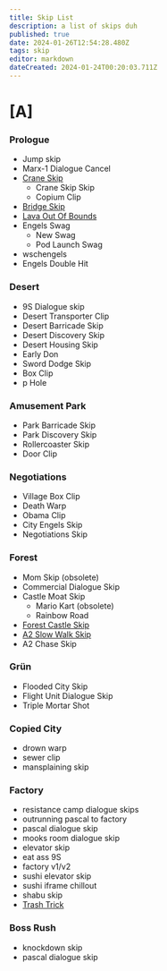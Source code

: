```yaml
---
title: Skip List
description: a list of skips duh
published: true
date: 2024-01-26T12:54:28.480Z
tags: skip
editor: markdown
dateCreated: 2024-01-24T00:20:03.711Z
---
```


# [A]
### Prologue
- Jump skip
- Marx-1 Dialogue Cancel
- [Crane Skip](/skips/crane-skip)
	- Crane Skip Skip
	- Copium Clip
- [Bridge Skip](/skips/bridge-skip)
- [Lava Out Of Bounds](/skips/LavaOOB)
- Engels Swag
	- New Swag
	- Pod Launch Swag
- wschengels
- Engels Double Hit
### Desert
- 9S Dialogue skip
- Desert Transporter Clip
- Desert Barricade Skip
- Desert Discovery Skip
- Desert Housing Skip
- Early Don
- Sword Dodge Skip
- Box Clip
- p Hole
### Amusement Park
- Park Barricade Skip
- Park Discovery Skip
- Rollercoaster Skip
- Door Clip
### Negotiations
- Village Box Clip
- Death Warp
- Obama Clip
- City Engels Skip
- Negotiations Skip
### Forest
- Mom Skip (obsolete)
- Commercial Dialogue Skip
- Castle Moat Skip
	- Mario Kart (obsolete)
	- Rainbow Road
- [Forest Castle Skip](/skips/forest-castle-skip)
- [A2 Slow Walk Skip](/skips/A2-Slow-Walk-Skip)
- A2 Chase Skip
### Grün
- Flooded City Skip
- Flight Unit Dialogue Skip
- Triple Mortar Shot
### Copied City
- drown warp
- sewer clip
- mansplaining skip
### Factory
- resistance camp dialogue skips
- outrunning pascal to factory
- pascal dialogue skip
- mooks room dialogue skip
- elevator skip
- eat ass 9S
- factory v1/v2
- sushi elevator skip
- sushi iframe chillout
- shabu skip
- [Trash Trick](/skips/trash_trick)
### Boss Rush
- knockdown skip
- pascal dialogue skip